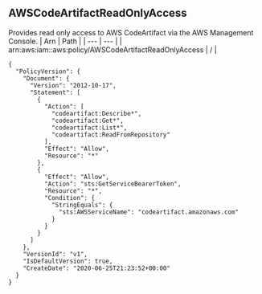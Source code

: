 
## AWSCodeArtifactReadOnlyAccess
Provides read only access to AWS CodeArtifact via the AWS Management Console.
| Arn | Path |
| --- | --- |
| arn:aws:iam::aws:policy/AWSCodeArtifactReadOnlyAccess | / |
```
{
  "PolicyVersion": {
    "Document": {
      "Version": "2012-10-17",
      "Statement": [
        {
          "Action": [
            "codeartifact:Describe*",
            "codeartifact:Get*",
            "codeartifact:List*",
            "codeartifact:ReadFromRepository"
          ],
          "Effect": "Allow",
          "Resource": "*"
        },
        {
          "Effect": "Allow",
          "Action": "sts:GetServiceBearerToken",
          "Resource": "*",
          "Condition": {
            "StringEquals": {
              "sts:AWSServiceName": "codeartifact.amazonaws.com"
            }
          }
        }
      ]
    },
    "VersionId": "v1",
    "IsDefaultVersion": true,
    "CreateDate": "2020-06-25T21:23:52+00:00"
  }
}
```
